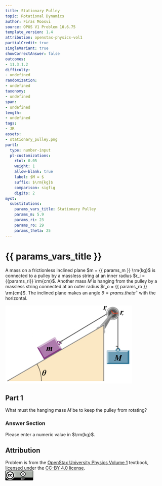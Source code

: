 ```yaml
---
title: Stationary Pulley
topic: Rotational Dynamics
author: Firas Moosvi
source: OPUS V1 Problem 10.6.75
template_version: 1.4
attribution: openstax-physics-vol1
partialCredit: true
singleVariant: true
showCorrectAnswer: false
outcomes:
- 11.3.1.2
difficulty:
- undefined
randomization:
- undefined
taxonomy:
- undefined
span:
- undefined
length:
- undefined
tags:
- JR
assets:
- stationary_pulley.png
part1:
  type: number-input
  pl-customizations:
    rtol: 0.05
    weight: 1
    allow-blank: true
    label: $M = $
    suffix: $\rm{kg}$
    comparison: sigfig
    digits: 2
myst:
  substitutions:
    params_vars_title: Stationary Pulley
    params_m: 5.9
    params_ri: 23
    params_ro: 29
    params_theta: 25
---
```

# {{ params_vars_title }}
A mass on a frictionless inclined plane $m = {{ params_m }} \rm{kg}$ is connected to a pulley by a massless string at an inner radius $r_i = {{params_ri}} \rm{cm}$. Another mass $M$ is hanging from the pulley by a massless string connected at an outer radius $r_o = {{ params_ro }} \rm{cm}$. The inclined plane makes an angle $\theta = {{ prams.theta }}^\circ$ with the horizontal.

<img src="stationary_pulley.png" width=400 alt="An image of a frictionless inclined plane with a pulley at its upper end. A mass on the plane is connected to the pulley by a massless string at the inner radius of the pulley. Another mass is hanging from the pulley by a massless string connected at the outer radius of the pulley.">

## Part 1

What must the hanging mass $M$ be to keep the pulley from rotating?

### Answer Section

Please enter a numeric value in $\rm{kg}$.

## Attribution

Problem is from the [OpenStax University Physics Volume 1](https://openstax.org/details/books/university-physics-volume-1) textbook, licensed under the [CC-BY 4.0 license](https://creativecommons.org/licenses/by/4.0/).<br>![Image representing the Creative Commons 4.0 BY license.](https://raw.githubusercontent.com/firasm/bits/master/by.png)